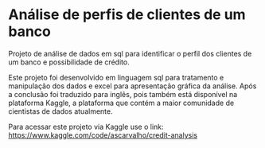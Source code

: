# Análise de perfis de clientes de um banco
Projeto de análise de dados em sql para identificar o perfil dos clientes de um banco e possibilidade de crédito.

Este projeto foi desenvolvido em linguagem sql para tratamento e manipulação dos dados e excel para apresentação gráfica da análise. Após a conclusão foi traduzido para inglês, pois também está disponível na plataforma Kaggle, a plataforma que contém a maior comunidade de cientistas de dados atualmente.

Para acessar este projeto via Kaggle use o link:
https://www.kaggle.com/code/ascarvalho/credit-analysis

